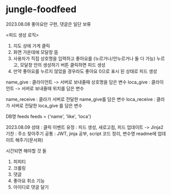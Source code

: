 # jungle-foodfeed

2023.08.08
좋아요만 구현, 댓글은 일단 보류

<피드 생성 로직>
1. 지도 상에 가게 클릭
2. 화면 가운데에 모달창 뜸
3. 사용자가 직접 상호명을 입력하고 좋아요를 (누르거나/안누르거나 둘 다 가능) 누르고, 모달창 안의 생성하기 버튼 클릭하면 피드 생성
4. 만약 좋아요를 누르지 않았을 경우라도 좋아요 0으로 표시 된 상태로 피드 생성

name_give : 클라이언트 -> 서버로 보내줄때 상호명을 담은 변수
loca_give : 클라이언트 -> 서버로 보내줄때 위치를 담은 변수


name_receive : 클라가 서버로 전달한 name_give를 담은 변수
loca_receive : 클라가 서버로 전달한 loca_give 를 담은 변수


DB명 feeds
feeds = {'name', 'like', 'loca'}

2023.08.09
성태 : 클릭 이벤트
유정 : 피드 생성, 새로고침, 피드 업데이트 -> Jinja2
기찬 : 주소 찾아주기
공통 : JWT, jinja 공부, script 코드 정리, 변수명 readme에 업데이트 해주기(문서화)

시간되면 해야할 것 들
1. 피피티
2. 크롤링
3. 댓글
4. 좋아요 취소 기능
5. 아이디로 댓글 달기
